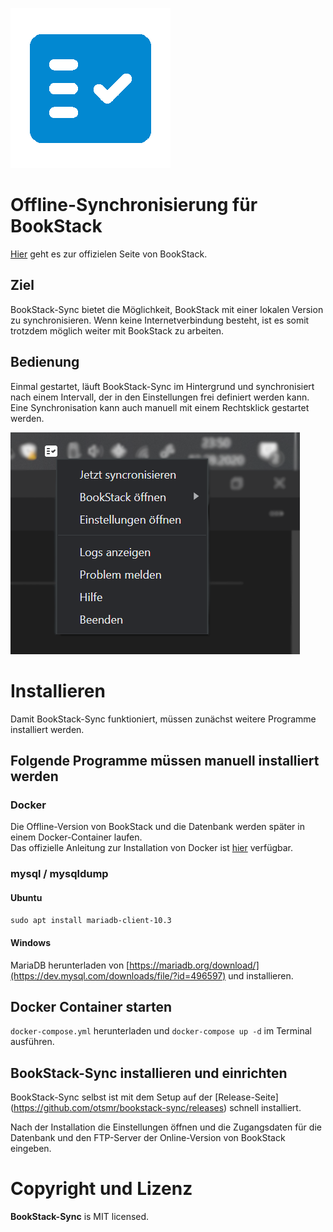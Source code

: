 
![Logo](build/icons/logo.png)
# Offline-Synchronisierung für BookStack

[Hier](https://www.bookstackapp.com/) geht es zur offizielen Seite von BookStack.

## Ziel
BookStack-Sync bietet die Möglichkeit, BookStack mit einer lokalen Version zu synchronisieren. Wenn keine Internetverbindung besteht, ist es somit trotzdem möglich weiter mit BookStack zu arbeiten.


## Bedienung
Einmal gestartet, läuft BookStack-Sync im Hintergrund und synchronisiert nach einem Intervall, der in den Einstellungen frei definiert werden kann.   
Eine Synchronisation kann auch manuell mit einem Rechtsklick gestartet werden.  

![Tray-Menü](screenshots/tray-menu.png)

# Installieren

Damit BookStack-Sync funktioniert, müssen zunächst weitere Programme installiert werden.

## Folgende Programme müssen manuell installiert werden

### Docker  
Die Offline-Version von BookStack und die Datenbank werden später in einem Docker-Container laufen.   
Das offizielle Anleitung zur Installation von Docker ist [hier](https://docs.docker.com/engine/install/) verfügbar.

### mysql / mysqldump  
#### Ubuntu
`sudo apt install mariadb-client-10.3`

#### Windows
MariaDB herunterladen von [https://mariadb.org/download/](https://dev.mysql.com/downloads/file/?id=496597) und installieren.

## Docker Container starten
`docker-compose.yml` herunterladen und `docker-compose up -d` im Terminal ausführen.

## BookStack-Sync installieren und einrichten
BookStack-Sync selbst ist mit dem Setup auf der [Release-Seite] (https://github.com/otsmr/bookstack-sync/releases) schnell installiert.  

Nach der Installation die Einstellungen öffnen und die Zugangsdaten für die Datenbank und den FTP-Server der  Online-Version von BookStack eingeben.


# Copyright und Lizenz

**BookStack-Sync** is MIT licensed.